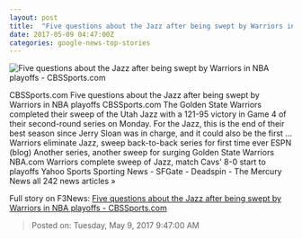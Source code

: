 ```yaml
---
layout: post
title:  "Five questions about the Jazz after being swept by Warriors in NBA playoffs - CBSSports.com"
date: 2017-05-09 04:47:00Z
categories: google-news-top-stories
---
```


![Five questions about the Jazz after being swept by Warriors in NBA playoffs - CBSSports.com](http://sportshub.cbsistatic.com/i/r/2017/05/09/18c6998e-2d85-4650-b0e1-41884e66c0d9/thumbnail/770x433/a98e1bd8e06416d0f9875984ec03ed80/gord.jpg)

CBSSports.com Five questions about the Jazz after being swept by Warriors in NBA playoffs CBSSports.com The Golden State Warriors completed their sweep of the Utah Jazz with a 121-95 victory in Game 4 of their second-round series on Monday. For the Jazz, this is the end of their best season since Jerry Sloan was in charge, and it could also be the first ... Warriors eliminate Jazz, sweep back-to-back series for first time ever ESPN (blog) Another series, another sweep for surging Golden State Warriors NBA.com Warriors complete sweep of Jazz, match Cavs' 8-0 start to playoffs Yahoo Sports Sporting News - SFGate - Deadspin - The Mercury News all 242 news articles »


Full story on F3News: [Five questions about the Jazz after being swept by Warriors in NBA playoffs - CBSSports.com](http://www.f3nws.com/n/P4qQ2D)

> Posted on: Tuesday, May 9, 2017 9:47:00 AM
